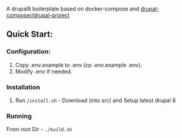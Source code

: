 
A drupal8 boilerplate based on docker-compose and  [drupal-composer/drupal-project](https://github.com/drupal-composer/drupal-project "composer/drupal-project")

## Quick Start:

### Configuration:
1. Copy .env.example to .env (cp .env.example .env).
2. Modify .env if needed.

### Installation
1. Run `/install.sh` - Download (into src) and Setup latest drupal 8

### Running
From root Dir - `./build.sh`

